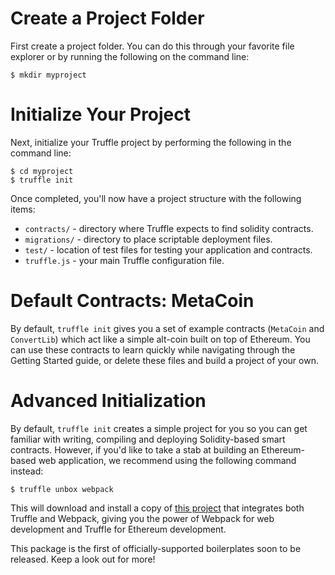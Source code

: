 # Create a Project Folder

First create a project folder. You can do this through your favorite file explorer or by running the following on the command line:

```none
$ mkdir myproject
```

# Initialize Your Project

Next, initialize your Truffle project by performing the following in the command line:

```none
$ cd myproject
$ truffle init
```

Once completed, you'll now have a project structure with the following items:

* `contracts/` - directory where Truffle expects to find solidity contracts.
* `migrations/` - directory to place scriptable deployment files.
* `test/` - location of test files for testing your application and contracts.
* `truffle.js` - your main Truffle configuration file.

# Default Contracts: MetaCoin

By default, `truffle init` gives you a set of example contracts (`MetaCoin` and `ConvertLib`) which act like a simple alt-coin built on top of Ethereum. You can use these contracts to learn quickly while navigating through the Getting Started guide, or delete these files and build a project of your own.

# Advanced Initialization

By default, `truffle init` creates a simple project for you so you can get familiar with writing, compiling and deploying Solidity-based smart contracts. However, if you'd like to take a stab at building an Ethereum-based web application, we recommend using the following command instead:

```
$ truffle unbox webpack
```

This will download and install a copy of [this project](https://github.com/trufflesuite/truffle-init-webpack) that integrates both Truffle and Webpack, giving you the power of Webpack for web development and Truffle for Ethereum development.

This package is the first of officially-supported boilerplates soon to be released. Keep a look out for more!
